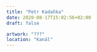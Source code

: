 ```yaml
---
title: "Petr Kadaňka"
date: 2020-08-17T15:02:56+02:00
draft: false

artwork: "???"
location: "Kanál"
---
```

